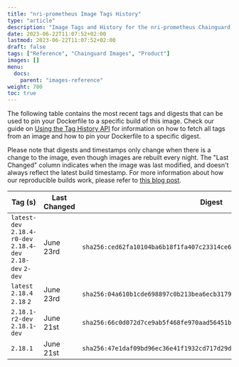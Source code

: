 ```yaml
---
title: "nri-prometheus Image Tags History"
type: "article"
description: "Image Tags and History for the nri-prometheus Chainguard Image"
date: 2023-06-22T11:07:52+02:00
lastmod: 2023-06-22T11:07:52+02:00
draft: false
tags: ["Reference", "Chainguard Images", "Product"]
images: []
menu:
  docs:
    parent: "images-reference"
weight: 700
toc: true
---
```


The following table contains the most recent tags and digests that can be used to pin your Dockerfile to a specific build of this image. Check our guide on [Using the Tag History API](/chainguard/chainguard-images/using-the-tag-history-api/) for information on how to fetch all tags from an image and how to pin your Dockerfile to a specific digest.

Please note that digests and timestamps only change when there is a change to the image, even though images are rebuilt every night. The "Last Changed" column indicates when the image was last modified, and doesn't always reflect the latest build timestamp. For more information about how our reproducible builds work, please refer to [this blog post](https://www.chainguard.dev/unchained/reproducing-chainguards-reproducible-image-builds).

| Tag (s)                                                       | Last Changed | Digest                                                                    |
|---------------------------------------------------------------|--------------|---------------------------------------------------------------------------|
|  `latest-dev` `2.18.4-r0-dev` `2.18.4-dev` `2.18-dev` `2-dev` | June 23rd    | `sha256:ced62fa10104ba6b18f1fa407c23314ce663748b01dba85f9d0efaa0641ee3f9` |
|  `latest` `2.18.4` `2.18` `2`                                 | June 23rd    | `sha256:04a610b1cde698897c0b213bea6ecb31793eb3a03600accbf077d6d9d0bba747` |
|  `2.18.1-r2-dev` `2.18.1-dev`                                 | June 21st    | `sha256:66c0d072d7ce9ab5f468fe970aad56451b4a42877bff18928f9fdc8d30b5d274` |
|  `2.18.1`                                                     | June 21st    | `sha256:47e1daf09bd96ec36e41f1932cd717d29daba69204af0dbb1270154982875b0b` |
